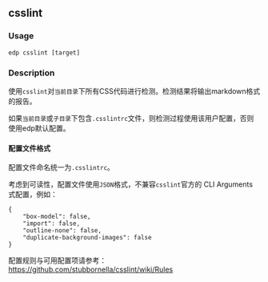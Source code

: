 csslint
---------
### Usage

    edp csslint [target]

### Description

使用`csslint`对`当前目录`下所有CSS代码进行检测。检测结果将输出markdown格式的报告。

如果`当前目录`或`子目录`下包含`.csslintrc`文件，则检测过程使用该用户配置，否则使用edp默认配置。

#### 配置文件格式

配置文件命名统一为`.csslintrc`。

考虑到可读性，配置文件使用`JSON`格式，不兼容`csslint`官方的 CLI Arguments 式配置，例如：

```
{
    "box-model": false,
    "import": false,
    "outline-none": false,
    "duplicate-background-images": false
}
```

配置规则与可用配置项请参考：
https://github.com/stubbornella/csslint/wiki/Rules